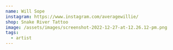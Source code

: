 ```yaml
---
name: Will Sope
instagram: https://www.instagram.com/averagewillie/
shop: Snake River Tattoo
image: /assets/images/screenshot-2022-12-27-at-12.26.12-pm.png
tags:
  - artist
---
```

